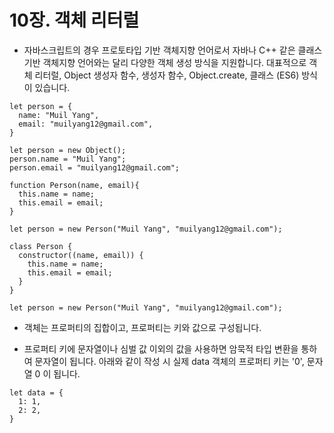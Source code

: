 # 10장. 객체 리터럴

- 자바스크립트의 경우 프로토타입 기반 객체지향 언어로서 자바나 C++ 같은 클래스 기반 객체지향 언어와는 달리 다양한 객체 생성 방식을 지원합니다. 대표적으로 객체 리터럴, Object 생성자 함수, 생성자 함수, Object.create, 클래스 (ES6) 방식이 있습니다.

```
let person = {
  name: "Muil Yang",
  email: "muilyang12@gmail.com",
}
```

```
let person = new Object();
person.name = "Muil Yang";
person.email = "muilyang12@gmail.com";
```

```
function Person(name, email){
  this.name = name;
  this.email = email;
}

let person = new Person("Muil Yang", "muilyang12@gmail.com");
```

```
class Person {
  constructor((name, email)) {
    this.name = name;
    this.email = email;
  }
}

let person = new Person("Muil Yang", "muilyang12@gmail.com");
```

- 객체는 프로퍼티의 집합이고, 프로퍼티는 키와 값으로 구성됩니다.

- 프로퍼티 키에 문자열이나 심벌 값 이외의 값을 사용하면 암묵적 타입 변환을 통하여 문자열이 됩니다. 아래와 같이 작성 시 실제 data 객체의 프로퍼티 키는 '0', 문자열 0 이 됩니다.

```
let data = {
  1: 1,
  2: 2,
}
```
